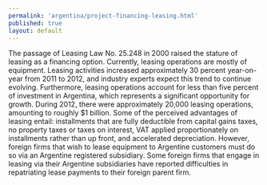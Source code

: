 ```yaml
--- 
permalink: 'argentina/project-financing-leasing.html' 
published: true 
layout: default
---
```

The passage of Leasing Law No. 25.248 in 2000 raised the stature of leasing as a financing option. Currently, leasing operations are mostly of equipment. Leasing activities increased approximately 30 percent year-on-year from 2011 to 2012, and industry experts expect this trend to continue evolving. Furthermore, leasing operations account for less than five percent of investment in Argentina, which represents a significant opportunity for growth. During 2012, there were approximately 20,000 leasing operations, amounting to roughly $1 billion. Some of the perceived advantages of leasing entail: installments that are fully deductible from capital gains taxes, no property taxes or taxes on interest, VAT applied proportionately on installments rather than up front, and accelerated depreciation. However, foreign firms that wish to lease equipment to Argentine customers must do so via an Argentine registered subsidiary. Some foreign firms that engage in leasing via their Argentine subsidiaries have reported difficulties in repatriating lease payments to their foreign parent firm.
